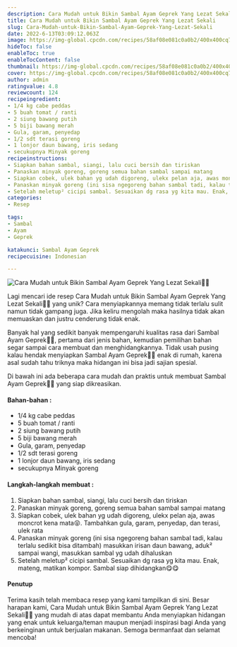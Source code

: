 ```yaml
---
description: Cara Mudah untuk Bikin Sambal Ayam Geprek Yang Lezat Sekali"
title: Cara Mudah untuk Bikin Sambal Ayam Geprek Yang Lezat Sekali
slug: Cara-Mudah-untuk-Bikin-Sambal-Ayam-Geprek-Yang-Lezat-Sekali
date: 2022-6-13T03:09:12.063Z
image: https://img-global.cpcdn.com/recipes/58af08e081c0a0b2/400x400cq70/photo.jpg
hideToc: false
enableToc: true
enableTocContent: false
thumbnail: https://img-global.cpcdn.com/recipes/58af08e081c0a0b2/400x400cq70/photo.jpg
cover: https://img-global.cpcdn.com/recipes/58af08e081c0a0b2/400x400cq70/photo.jpg
author: admin
ratingvalue: 4.8
reviewcount: 124
recipeingredient:
- 1/4 kg cabe peddas
- 5 buah tomat / ranti
- 2 siung bawang putih
- 5 biji bawang merah
- Gula, garam, penyedap
- 1/2 sdt terasi goreng
- 1 lonjor daun bawang, iris sedang
- secukupnya Minyak goreng
recipeinstructions:
- Siapkan bahan sambal, siangi, lalu cuci bersih dan tiriskan
- Panaskan minyak goreng, goreng semua bahan sambal sampai matang
- Siapkan cobek, ulek bahan yg udah digoreng, ulekx pelan aja, awas moncrot kena mata😝. Tambahkan gula, garam, penyedap, dan terasi, ulek rata
- Panaskan minyak goreng (ini sisa ngegoreng bahan sambal tadi, kalau terlalu sedikit bisa ditambah) masukkan irisan daun bawang, aduk² sampai wangi, masukkan sambal yg udah dihaluskan
- Setelah meletup² cicipi sambal. Sesuaikan dg rasa yg kita mau. Enak, mateng, matikan kompor. Sambal siap dihidangkan😋😋
categories:
- Resep

tags:
- Sambal
- Ayam
- Geprek

katakunci: Sambal Ayam Geprek
recipecuisine: Indonesian

---
```


![Cara Mudah untuk Bikin Sambal Ayam Geprek Yang Lezat Sekali👩‍🍳](https://img-global.cpcdn.com/recipes/58af08e081c0a0b2/400x400cq70/photo.jpg)

Lagi mencari ide resep Cara Mudah untuk Bikin Sambal Ayam Geprek Yang Lezat Sekali👩‍🍳 yang unik? Cara menyiapkannya memang tidak terlalu sulit namun tidak gampang juga. Jika keliru mengolah maka hasilnya tidak akan memuaskan dan justru cenderung tidak enak.

Banyak hal yang sedikit banyak mempengaruhi kualitas rasa dari Sambal Ayam Geprek👩‍🍳, pertama dari jenis bahan, kemudian pemilihan bahan segar sampai cara membuat dan menghidangkannya. Tidak usah pusing kalau hendak menyiapkan Sambal Ayam Geprek👩‍🍳 enak di rumah, karena asal sudah tahu triknya maka hidangan ini bisa jadi sajian spesial.

Di bawah ini ada beberapa cara mudah dan praktis untuk membuat Sambal Ayam Geprek👩‍🍳 yang siap dikreasikan.

<!--inarticleads1-->

#### Bahan-bahan :

- 1/4 kg cabe peddas
- 5 buah tomat / ranti
- 2 siung bawang putih
- 5 biji bawang merah
- Gula, garam, penyedap
- 1/2 sdt terasi goreng
- 1 lonjor daun bawang, iris sedang
- secukupnya Minyak goreng

<!--inarticleads2-->

#### Langkah-langkah membuat :

1. Siapkan bahan sambal, siangi, lalu cuci bersih dan tiriskan
1. Panaskan minyak goreng, goreng semua bahan sambal sampai matang
1. Siapkan cobek, ulek bahan yg udah digoreng, ulekx pelan aja, awas moncrot kena mata😝. Tambahkan gula, garam, penyedap, dan terasi, ulek rata
1. Panaskan minyak goreng (ini sisa ngegoreng bahan sambal tadi, kalau terlalu sedikit bisa ditambah) masukkan irisan daun bawang, aduk² sampai wangi, masukkan sambal yg udah dihaluskan
1. Setelah meletup² cicipi sambal. Sesuaikan dg rasa yg kita mau. Enak, mateng, matikan kompor. Sambal siap dihidangkan😋😋

#### Penutup

Terima kasih telah membaca resep yang kami tampilkan di sini. Besar harapan kami, Cara Mudah untuk Bikin Sambal Ayam Geprek Yang Lezat Sekali👩‍🍳 yang mudah di atas dapat membantu Anda menyiapkan hidangan yang enak untuk keluarga/teman maupun menjadi inspirasi bagi Anda yang berkeinginan untuk berjualan makanan. Semoga bermanfaat dan selamat mencoba!